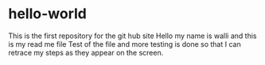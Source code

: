 # hello-world
This is the first repository for the git hub site
Hello my name is walli and this is my read me file Test of the file and more testing is done so that I can retrace my steps as they appear on the screen.

